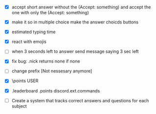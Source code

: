 * [x] accept short answer without the (Accept: something) and accept the one with only the (Accept: something)

* [x] make it so in multiple choice make the answer choicds buttons
* [x] estimated typing time
* [x] react with emojis
* [ ] when 3 seconds left to answer send message saying 3 sec left
* [x] fix bug: .nick returns none if none
* [ ] change prefix [Not nessesary anymore]
* [x] \points USER
* [x] .leaderboard .points discord.ext.commands
* [ ] Create a system that tracks correct answers and questions for each subject